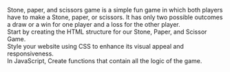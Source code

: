 Stone, paper, and scissors game is a simple fun game in which both players have to make a Stone, paper, or scissors.
It has only two possible outcomes a draw or a win for one player and a loss for the other player.
<br>
Start by creating the HTML structure for our Stone, Paper, and Scissor Game.
<br>
Style your website using CSS to enhance its visual appeal and responsiveness.
<br>
In JavaScript, Create functions that contain all the logic of the game.
